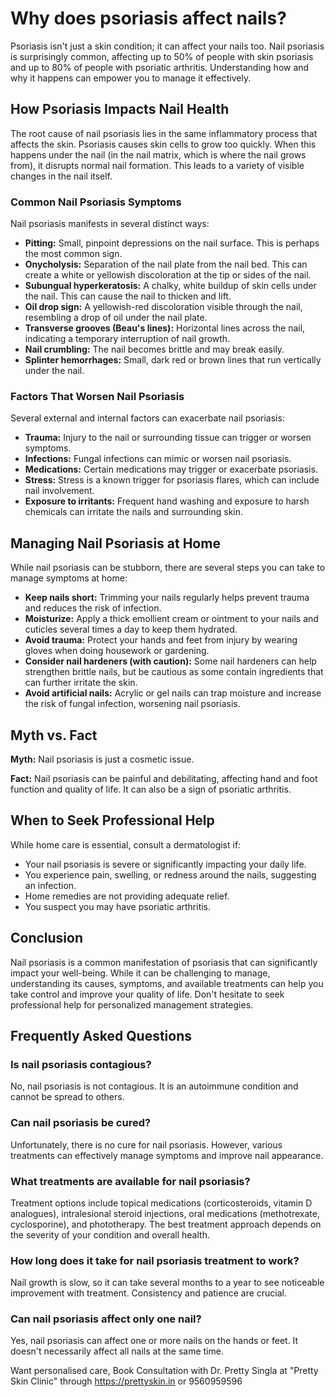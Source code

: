 # Why does psoriasis affect nails?

Psoriasis isn't just a skin condition; it can affect your nails too. Nail psoriasis is surprisingly common, affecting up to 50% of people with skin psoriasis and up to 80% of people with psoriatic arthritis. Understanding how and why it happens can empower you to manage it effectively.

## How Psoriasis Impacts Nail Health

The root cause of nail psoriasis lies in the same inflammatory process that affects the skin. Psoriasis causes skin cells to grow too quickly. When this happens under the nail (in the nail matrix, which is where the nail grows from), it disrupts normal nail formation. This leads to a variety of visible changes in the nail itself.

### Common Nail Psoriasis Symptoms

Nail psoriasis manifests in several distinct ways:

*   **Pitting:** Small, pinpoint depressions on the nail surface. This is perhaps the most common sign.
*   **Onycholysis:** Separation of the nail plate from the nail bed. This can create a white or yellowish discoloration at the tip or sides of the nail.
*   **Subungual hyperkeratosis:** A chalky, white buildup of skin cells under the nail. This can cause the nail to thicken and lift.
*   **Oil drop sign:** A yellowish-red discoloration visible through the nail, resembling a drop of oil under the nail plate.
*   **Transverse grooves (Beau's lines):** Horizontal lines across the nail, indicating a temporary interruption of nail growth.
*   **Nail crumbling:** The nail becomes brittle and may break easily.
*   **Splinter hemorrhages:** Small, dark red or brown lines that run vertically under the nail.

### Factors That Worsen Nail Psoriasis

Several external and internal factors can exacerbate nail psoriasis:

*   **Trauma:** Injury to the nail or surrounding tissue can trigger or worsen symptoms.
*   **Infections:** Fungal infections can mimic or worsen nail psoriasis.
*   **Medications:** Certain medications may trigger or exacerbate psoriasis.
*   **Stress:** Stress is a known trigger for psoriasis flares, which can include nail involvement.
*   **Exposure to irritants:** Frequent hand washing and exposure to harsh chemicals can irritate the nails and surrounding skin.

## Managing Nail Psoriasis at Home

While nail psoriasis can be stubborn, there are several steps you can take to manage symptoms at home:

*   **Keep nails short:** Trimming your nails regularly helps prevent trauma and reduces the risk of infection.
*   **Moisturize:** Apply a thick emollient cream or ointment to your nails and cuticles several times a day to keep them hydrated.
*   **Avoid trauma:** Protect your hands and feet from injury by wearing gloves when doing housework or gardening.
*   **Consider nail hardeners (with caution):** Some nail hardeners can help strengthen brittle nails, but be cautious as some contain ingredients that can further irritate the skin.
*   **Avoid artificial nails:** Acrylic or gel nails can trap moisture and increase the risk of fungal infection, worsening nail psoriasis.

## Myth vs. Fact

**Myth:** Nail psoriasis is just a cosmetic issue.

**Fact:** Nail psoriasis can be painful and debilitating, affecting hand and foot function and quality of life. It can also be a sign of psoriatic arthritis.

## When to Seek Professional Help

While home care is essential, consult a dermatologist if:

*   Your nail psoriasis is severe or significantly impacting your daily life.
*   You experience pain, swelling, or redness around the nails, suggesting an infection.
*   Home remedies are not providing adequate relief.
*   You suspect you may have psoriatic arthritis.

## Conclusion

Nail psoriasis is a common manifestation of psoriasis that can significantly impact your well-being. While it can be challenging to manage, understanding its causes, symptoms, and available treatments can help you take control and improve your quality of life. Don't hesitate to seek professional help for personalized management strategies.

## Frequently Asked Questions

### Is nail psoriasis contagious?

No, nail psoriasis is not contagious. It is an autoimmune condition and cannot be spread to others.

### Can nail psoriasis be cured?

Unfortunately, there is no cure for nail psoriasis. However, various treatments can effectively manage symptoms and improve nail appearance.

### What treatments are available for nail psoriasis?

Treatment options include topical medications (corticosteroids, vitamin D analogues), intralesional steroid injections, oral medications (methotrexate, cyclosporine), and phototherapy. The best treatment approach depends on the severity of your condition and overall health.

### How long does it take for nail psoriasis treatment to work?

Nail growth is slow, so it can take several months to a year to see noticeable improvement with treatment. Consistency and patience are crucial.

### Can nail psoriasis affect only one nail?

Yes, nail psoriasis can affect one or more nails on the hands or feet. It doesn't necessarily affect all nails at the same time.

Want personalised care, Book Consultation with Dr. Pretty Singla at "Pretty Skin Clinic" through https://prettyskin.in or 9560959596
